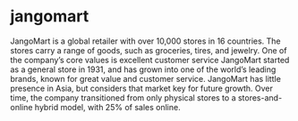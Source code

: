 # jangomart
JangoMart is a global retailer with over 10,000 stores in 16 countries. The stores carry a range of goods, such as groceries, tires, and jewelry.
One of the company’s core values is excellent customer service
JangoMart started as a general store in 1931, and has grown into one of the world’s leading brands, known for great value and customer service.
JangoMart has little presence in Asia, but considers that market key for future growth.
Over time, the company transitioned from only physical stores to a stores-and-online hybrid model, with 25% of sales online.

